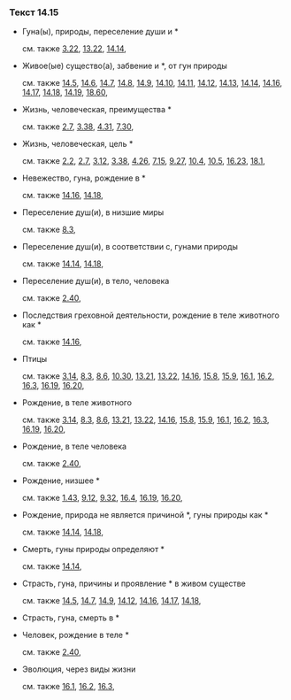 ### Текст 14.15
	
- Гуна(ы), природы, переселение души и *

	см. также  [3.22](../03/0322.md),  [13.22](../13/1322.md),  [14.14](../14/1414.md), 
	
- Живое(ые) существо(а), забвение и *, от гун природы

	см. также  [14.5](../14/1405.md),  [14.6](../14/1406.md),  [14.7](../14/1407.md),  [14.8](../14/1408.md),  [14.9](../14/1409.md),  [14.10](../14/1410.md),  [14.11](../14/1411.md),  [14.12](../14/1412.md),  [14.13](../14/1413.md),  [14.14](../14/1414.md),  [14.16](../14/1416.md),  [14.17](../14/1417.md),  [14.18](../14/1418.md),  [14.19](../14/1419.md),  [18.60](../18/1860.md), 
	
- Жизнь, человеческая, преимущества *

	см. также  [2.7](../02/0207.md),  [3.38](../03/0338.md),  [4.31](../04/0431.md),  [7.30](../07/0730.md), 
	
- Жизнь, человеческая, цель *

	см. также  [2.2](../02/0202.md),  [2.7](../02/0207.md),  [3.12](../03/0312.md),  [3.38](../03/0338.md),  [4.26](../04/0426.md),  [7.15](../07/0715.md),  [9.27](../09/0927.md),  [10.4](../10/1004.md),  [10.5](../10/1005.md),  [16.23](../16/1623.md),  [18.1](../18/1801.md), 
	
- Невежество, гуна, рождение в *

	см. также  [14.16](../14/1416.md),  [14.18](../14/1418.md), 
	
- Переселение душ(и), в низшие миры

	см. также  [8.3](../08/0803.md), 
	
- Переселение душ(и), в соответствии с, гунами природы

	см. также  [14.14](../14/1414.md),  [14.18](../14/1418.md), 
	
- Переселение душ(и), в тело, человека

	см. также  [2.40](../02/0240.md), 
	
- Последствия греховной деятельности, рождение в теле животного как *

	см. также  [14.16](../14/1416.md), 
	
- Птицы

	см. также  [3.14](../03/0314.md),  [8.3](../08/0803.md),  [8.6](../08/0806.md),  [10.30](../10/1030.md),  [13.21](../13/1321.md),  [13.22](../13/1322.md),  [14.16](../14/1416.md),  [15.8](../15/1508.md),  [15.9](../15/1509.md),  [16.1](../16/1601.md),  [16.2](../16/1602.md),  [16.3](../16/1603.md),  [16.19](../16/1619.md),  [16.20](../16/1620.md), 
	
- Рождение, в теле животного

	см. также  [3.14](../03/0314.md),  [8.3](../08/0803.md),  [8.6](../08/0806.md),  [13.21](../13/1321.md),  [13.22](../13/1322.md),  [14.16](../14/1416.md),  [15.8](../15/1508.md),  [15.9](../15/1509.md),  [16.1](../16/1601.md),  [16.2](../16/1602.md),  [16.3](../16/1603.md),  [16.19](../16/1619.md),  [16.20](../16/1620.md), 
	
- Рождение, в теле человека

	см. также  [2.40](../02/0240.md), 
	
- Рождение, низшее *

	см. также  [1.43](../01/0143.md),  [9.12](../09/0912.md),  [9.32](../09/0932.md),  [16.4](../16/1604.md),  [16.19](../16/1619.md),  [16.20](../16/1620.md), 
	
- Рождение, природа не является причиной *, гуны природы как *

	см. также  [14.14](../14/1414.md),  [14.18](../14/1418.md), 
	
- Смерть, гуны природы определяют *

	см. также  [14.14](../14/1414.md), 
	
- Страсть, гуна, причины и проявление * в живом существе

	см. также  [14.5](../14/1405.md),  [14.7](../14/1407.md),  [14.9](../14/1409.md),  [14.12](../14/1412.md),  [14.16](../14/1416.md),  [14.17](../14/1417.md),  [14.18](../14/1418.md), 
	
- Страсть, гуна, смерть в *

	
- Человек, рождение в теле *

	см. также  [2.40](../02/0240.md), 
	
- Эволюция, через виды жизни

	см. также  [16.1](../16/1601.md),  [16.2](../16/1602.md),  [16.3](../16/1603.md), 

